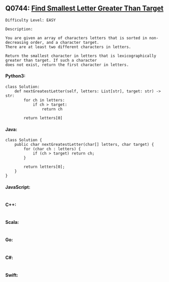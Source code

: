 ## Q0744: [Find Smallest Letter Greater Than Target](https://leetcode.com/problems/find-smallest-letter-greater-than-target/)

```
Difficulty Level: EASY
```

```
Description:

You are given an array of characters letters that is sorted in non-decreasing order, and a character target.
There are at least two different characters in letters.

Return the smallest character in letters that is lexicographically greater than target. If such a character
does not exist, return the first character in letters.
```

#### Python3:

```
class Solution:
    def nextGreatestLetter(self, letters: List[str], target: str) -> str:
        for ch in letters:
            if ch > target:
                return ch

        return letters[0]
```

#### Java:

```
class Solution {
    public char nextGreatestLetter(char[] letters, char target) {
        for (char ch : letters) {
            if (ch > target) return ch;
        }

        return letters[0];
    }
}
```

#### JavaScript:

```

```

#### C++:

```

```

#### Scala:

```

```

#### Go:

```

```

#### C#:

```

```

#### Swift:

```

```